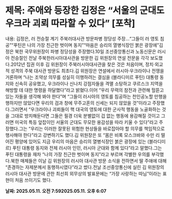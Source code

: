 # **제목: 주애와 등장한 김정은 “서울의 군대도 우크라 괴뢰 따라할 수 있다” [포착]**

  내용: 김정은, 러 전승절 계기 주북러대사관 방문파병 정당성 주장…“그들이 러 영토 침공”“푸틴은 나의 가장 친근한 벗이며 동지”“마음은 승리의 열병식장인 붉은 광장에”김정은 북한 국무위원장이 파병 정당성을 주장했다.10일 조선중앙통신과 노동신문은 러시아 전승절인 전날 주북한러시아대사관을 방문한 김 위원장의 연설 전문을 각각 보도했다.2012년 집권 이후 김 위원장이 주북러시아대사관을 찾은 것은 처음이며, 정치·외교적 성격의 주북 대사관 방문도 최초다.김 위원장은 연설에서 러시아·우크라이나 전쟁을 거론하며 “나는 조약상 의무를 성실히 이행하려는 결심을 (블라디미르 푸틴) 대통령 동지와 신속히 공유했고, 우크라이나 신나치 강점자들을 격멸 소탕하고 쿠르스크 지역을 해방할 데 대한 명령을 하달했다”라고 밝혔다.이어 “우리 무력의 참전과 관련해 헐뜯고 있는 자들을 생각해 봐야 한다”며 “그들이 러시아의 영토를 침공하는 천인공노할 만행을 행하지만 않았다면 우리의 검과 창에 무주고혼의 신세는 되지 않았을 것”이라고 주장했다.그러면서 “우크라이나 괴뢰들이 핵 대국의 영토에 대한 군사적 행동을 노골화하는 것을 그대로 방치해둔다면 그들은 필경 더욱 분별없이 겁 없는 행동에 용감해질 것이고 그러면 미국의 특등 앞잡이인 서울의 군대도 무모한 용감성을 따라 키울 수 있다”라고 주장했다.그는 “우리는 이러한 잘못된 위험한 현상들을 바로잡아야 할 의무를 책임적으로 행사해야 한다”라고 강변하기도 했다.김 위원장은 또 “몸은 비록 모스크바와 수만 리 떨어진 평양에 있어도 지금 우리의 마음은 승리의 열병식장인 붉은 광장에 있는 (블라디미르) 푸틴 대통령 동지와 전체 러시아 인민, 러시아 군대와 함께 있다”라고 말했다.그는 푸틴 대통령을 재차 “나의 가장 친근한 벗이며 동지”라고 부르며 각별한 우의를 부각했다.북한 매체들은 이날 김 위원장의 러시아 대사관 방문 소식을 전하면서 딸 주애에 대해 “존경하는 자제분께서 동행하시였다”라고 썼다.전날 조선중앙통신에 실린 김 위원장의 러시아 대사관 방문에 관한 최선희 외무상의 발표문에는 “가장 사랑하는 따님”이라는 표현이 처음 쓰이기도 했다.

  **날짜: 2025.05.11. 오전 7:592025.05.11. 오후 6:07**